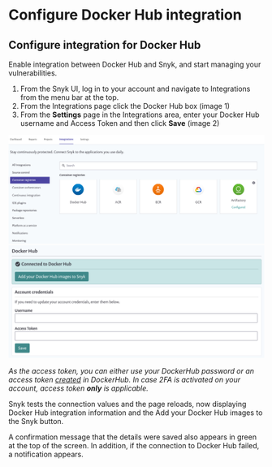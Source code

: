 # Configure Docker Hub integration

## Configure integration for Docker Hub

Enable integration between Docker Hub and Snyk, and start managing your vulnerabilities.

1. From the Snyk UI, log in to your account and navigate to Integrations from the menu bar at the top.
2. From the Integrations page click the Docker Hub box (image 1)
3. From the **Settings** page in the Integrations area, enter your Docker Hub username and Access Token and then click **Save** (image 2)

![](../../../../../.gitbook/assets/dockerhub1.png) ![](<../../../../../.gitbook/assets/dockerhub2 (1) (1) (1) (1) (1) (1) (1) (1) (1) (1) (1) (1) (1) (1) (1) (1) (1) (1) (1) (1) (1) (1) (1) (1) (1) (1) (1) (1) (1) (1) (1) (1) (1) (1) (1) (1) (1) (1) (1) (1) (1) (1) (1) (1) (1) (1) (1) (1) (1) (1) (1) (1) (1) (1) (1) (1) (1) (1) (1) (6).png>)

_As the access token, you can either use your DockerHub password or an access token_ [_created_](https://docs.docker.com/docker-hub/access-tokens/) _in DockerHub. In case 2FA is activated on your account, access token **only** is applicable._

Snyk tests the connection values and the page reloads, now displaying Docker Hub integration information and the Add your Docker Hub images to the Snyk button.

A confirmation message that the details were saved also appears in green at the top of the screen. In addition, if the connection to Docker Hub failed, a notification appears.
